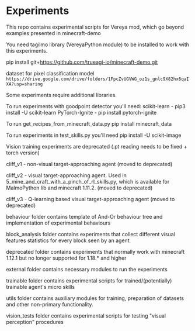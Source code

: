 # Experiments

This repo contains experimental scripts for Vereya mod, which go beyond examples presented in minecraft-demo

You need tagilmo library (VereyaPython module) to be installed to work with this experiments.

pip install git+https://github.com/trueagi-io/minecraft-demo.git

dataset for pixel classification model 
```https://drive.google.com/drive/folders/1FpcZvUGVWG_oz1s_gnlc9X82hx6qaIXA?usp=sharing```

Some experiments require additional libraries.

To run experiments with goodpoint detector you'll need:
scikit-learn - pip3 install -U scikit-learn
PyTorch-Ignite - pip install pytorch-ignite

To run get_recipes_from_minecraft_data.py
pip install minecraft_data

To run experiments in test_skills.py you'll need
pip install -U scikit-image

Vision training experiments are deprecated (.pt reading needs to be fixed + torch version)

cliff_v1 - non-visual target-approaching agent (moved to deprecated)

cliff_v2 - visual target-approaching agent. Used in 5_mine_and_craft_with_a_pinch_of_rl_skills.py,
which is available for MalmoPython lib and minecraft 1.11.2. (moved to deprecated)

cliff_v3 - Q-learning based visual target-approaching agent (moved to deprecated)

behaviour folder contains template of And-Or behaviour tree and implementation of experimental behaviours

block_analysis folder contains experiments that collect different visual features statistics for every block seen by an agent

deprecated folder contains experiments that normally work with minecraft 1.12.1 but no longer supported for 1.18.* and higher

external folder contains necessary modules to run the experiments

trainable folder contains experimental scripts for trained/(potentially) trainable agent's micro skills

utils folder contains auxiliary modules for training, preparation of datasets and other non-primary functionality.

vision_tests folder contains experimental scripts for testing "visual perception" procedures
